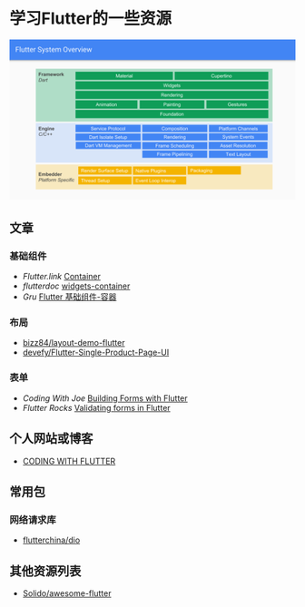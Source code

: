# 学习Flutter的一些资源
![webview](./assert/images/flutter_overview.svg)

## 文章

### 基础组件

- *Flutter.link* [Container](http://flutter.link/2018/03/13/Container/)
- *flutterdoc* [widgets-container](https://flutterdoc.com/widgets-container-d8eee21ad2f4)
- *Gru* [Flutter 基础组件-容器](https://gru.tsecloud.club/dart/flutter-widget-continer/)

### 布局
- [bizz84/layout-demo-flutter](https://github.com/bizz84/layout-demo-flutter)
- [devefy/Flutter-Single-Product-Page-UI](https://github.com/devefy/Flutter-Single-Product-Page-UI)

### 表单

- *Coding With Joe* [Building Forms with Flutter](https://codingwithjoe.com/building-forms-with-flutter/)
- *Flutter Rocks* [Validating forms in Flutter](https://flutter.rocks/2017/10/17/validating-forms-in-flutter/)

## 个人网站或博客

- [CODING WITH FLUTTER](https://codingwithflutter.com/)

## 常用包

### 网络请求库
- [flutterchina/dio](https://github.com/flutterchina/dio)

## 其他资源列表

- [Solido/awesome-flutter](https://github.com/Solido/awesome-flutter)